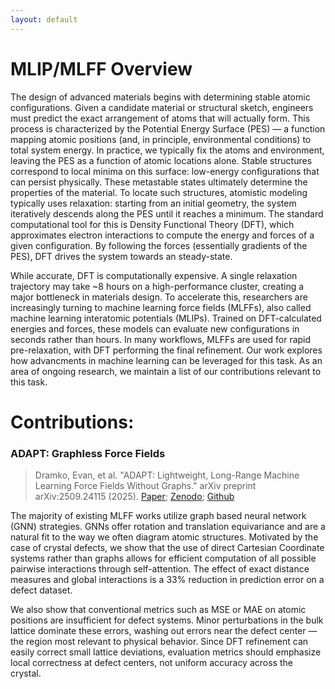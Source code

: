 ```yaml
---
layout: default
---
```

# MLIP/MLFF Overview
The design of advanced materials begins with determining stable atomic configurations. Given a candidate material or structural sketch, engineers must predict the exact arrangement of atoms that will actually form. This process is characterized by the Potential Energy Surface (PES) — a function mapping atomic positions (and, in principle, environmental conditions) to total system energy. In practice, we typically fix the atoms and environment, leaving the PES as a function of atomic locations alone. Stable structures correspond to local minima on this surface: low-energy configurations that can persist physically. These metastable states ultimately determine the properties of the material.
To locate such structures, atomistic modeling typically uses relaxation: starting from an initial geometry, the system iteratively descends along the PES until it reaches a minimum. The standard computational tool for this is Density Functional Theory (DFT), which approximates electron interactions to compute the energy and forces of a given configuration. By following the forces (essentially gradients of the PES), DFT drives the system towards an steady-state.

While accurate, DFT is computationally expensive. A single relaxation trajectory may take ~8 hours on a high-performance cluster, creating a major bottleneck in materials design.
To accelerate this, researchers are increasingly turning to machine learning force fields (MLFFs), also called machine learning interatomic potentials (MLIPs). Trained on DFT-calculated energies and forces, these models can evaluate new configurations in seconds rather than hours. In many workflows, MLFFs are used for rapid pre-relaxation, with DFT performing the final refinement.
Our work explores how advancments in machine learning can be leveraged for this task. As an area of ongoing research, we maintain a list of our contributions relevant to this task. 


# Contributions:

### ADAPT: Graphless Force Fields
> Dramko, Evan, et al. "ADAPT: Lightweight, Long-Range Machine Learning Force Fields Without Graphs." arXiv preprint arXiv:2509.24115 (2025). [Paper](https://arxiv.org/abs/2509.24115); [Zenodo](https://zenodo.org/records/17317543); [Github](https://github.com/EvanDramko/ADAPT_Released)

The majority of existing MLFF works utilize graph based neural network (GNN) strategies. GNNs offer rotation and translation equivariance and are a natural fit to the way we often diagram atomic structures. Motivated by the case of crystal defects, we show that the use of direct Cartesian Coordinate systems rather than graphs allows for efficient computation of all possible pairwise interactions through self-attention. The effect of exact distance measures and global interactions is a 33% reduction in prediction error on a defect dataset. 

We also show that conventional metrics such as MSE or MAE on atomic positions are insufficient for defect systems. Minor perturbations in the bulk lattice dominate these errors, washing out errors near the defect center — the region most relevant to physical behavior. Since DFT refinement can easily correct small lattice deviations, evaluation metrics should emphasize local correctness at defect centers, not uniform accuracy across the crystal.
